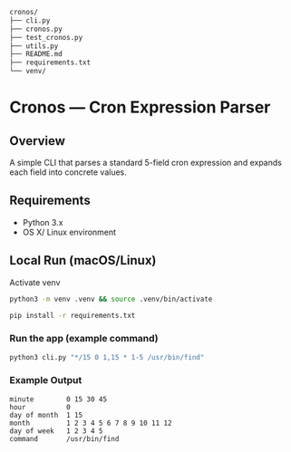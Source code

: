 ```bash
cronos/
├── cli.py
├── cronos.py
├── test_cronos.py
├── utils.py
├── README.md
├── requirements.txt
└── venv/
```

# Cronos — Cron Expression Parser

## Overview
A simple CLI that parses a standard 5-field cron expression and expands each field into concrete values.

## Requirements
- Python 3.x
- OS X/ Linux environment

## Local Run (macOS/Linux)

Activate venv
```bash
python3 -m venv .venv && source .venv/bin/activate
```
```bash
pip install -r requirements.txt
```

### Run the app (example command)
```bash
python3 cli.py "*/15 0 1,15 * 1-5 /usr/bin/find"
```
### Example Output

```text
minute        0 15 30 45
hour          0
day of month  1 15
month         1 2 3 4 5 6 7 8 9 10 11 12
day of week   1 2 3 4 5
command       /usr/bin/find
```
